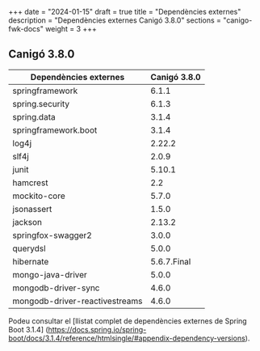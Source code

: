 +++
date        = "2024-01-15"
draft        = true
title       = "Dependències externes"
description = "Dependències externes Canigó 3.8.0"
sections    = "canigo-fwk-docs"
weight      = 3
+++

## Canigó 3.8.0

|          Dependències externes       |      Canigó 3.8.0     |
|---------------------------------     |---------------------- |
| springframework                      |  6.1.1                |
| spring.security                      |  6.1.3                |
| spring.data                          |  3.1.4                |
| springframework.boot                 |  3.1.4                |
| log4j                                |  2.22.2               |
| slf4j                                |  2.0.9                |
| junit                                |  5.10.1               |
| hamcrest                             |  2.2                  |
| mockito-core                         |  5.7.0                |
| jsonassert                           |  1.5.0                |
| jackson                              |  2.13.2               |
| springfox-swagger2                   |  3.0.0                |
| querydsl                             |  5.0.0                |
| hibernate                            |  5.6.7.Final          |
| mongo-java-driver                    |  5.0.0                |
| mongodb-driver-sync                  |  4.6.0                |
| mongodb-driver-reactivestreams       |  4.6.0                |

Podeu consultar el [llistat complet de dependències externes de Spring Boot 3.1.4]
(https://docs.spring.io/spring-boot/docs/3.1.4/reference/htmlsingle/#appendix-dependency-versions).